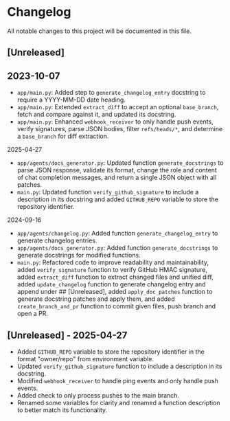 # Changelog

All notable changes to this project will be documented in this file.

## [Unreleased]
## 2023-10-07
- `app/main.py`: Added step to `generate_changelog_entry` docstring to require a YYYY-MM-DD date heading.  
- `app/main.py`: Extended `extract_diff` to accept an optional `base_branch`, fetch and compare against it, and updated its docstring.  
- `app/main.py`: Enhanced `webhook_receiver` to only handle push events, verify signatures, parse JSON bodies, filter `refs/heads/*`, and determine a `base_branch` for diff extraction.

2025-04-27
* `app/agents/docs_generator.py`: Updated function `generate_docstrings` to parse JSON response, validate its format, change the role and content of chat completion messages, and return a single JSON object with all patches.
* `main.py`: Updated function `verify_github_signature` to include a description in its docstring and added `GITHUB_REPO` variable to store the repository identifier.

2024-09-16
* `app/agents/changelog.py`: Added function `generate_changelog_entry` to generate changelog entries.
* `app/agents/docs_generator.py`: Added function `generate_docstrings` to generate docstrings for modified functions.
* `main.py`: Refactored code to improve readability and maintainability, added `verify_signature` function to verify GitHub HMAC signature, added `extract_diff` function to extract changed files and unified diff, added `update_changelog` function to generate changelog entry and append under ## [Unreleased], added `apply_doc_patches` function to generate docstring patches and apply them, and added `create_branch_and_pr` function to commit given files, push branch and open a PR.

## [Unreleased] - 2025-04-27
- Added `GITHUB_REPO` variable to store the repository identifier in the format "owner/repo" from environment variable.
- Updated `verify_github_signature` function to include a description in its docstring.
- Modified `webhook_receiver` to handle ping events and only handle push events.
- Added check to only process pushes to the main branch.
- Renamed some variables for clarity and renamed a function description to better match its functionality.


